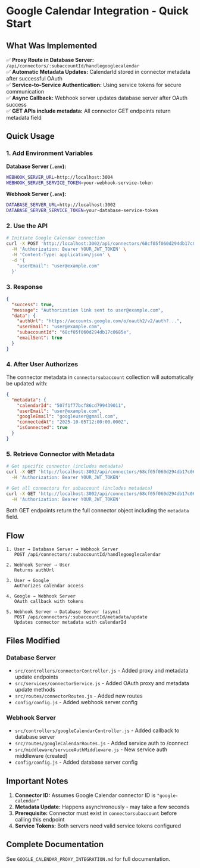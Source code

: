 # Google Calendar Integration - Quick Start

## What Was Implemented

✅ **Proxy Route in Database Server:** `/api/connectors/:subaccountId/handlegooglecalendar`  
✅ **Automatic Metadata Updates:** CalendarId stored in connector metadata after successful OAuth  
✅ **Service-to-Service Authentication:** Using service tokens for secure communication  
✅ **Async Callback:** Webhook server updates database server after OAuth success  
✅ **GET APIs include metadata:** All connector GET endpoints return metadata field  

## Quick Usage

### 1. Add Environment Variables

**Database Server (`.env`):**
```bash
WEBHOOK_SERVER_URL=http://localhost:3004
WEBHOOK_SERVER_SERVICE_TOKEN=your-webhook-service-token
```

**Webhook Server (`.env`):**
```bash
DATABASE_SERVER_URL=http://localhost:3002
DATABASE_SERVER_SERVICE_TOKEN=your-database-service-token
```

### 2. Use the API

```bash
# Initiate Google Calendar connection
curl -X POST 'http://localhost:3002/api/connectors/68cf05f060d294db17c0685e/handlegooglecalendar' \
  -H 'Authorization: Bearer YOUR_JWT_TOKEN' \
  -H 'Content-Type: application/json' \
  -d '{
    "userEmail": "user@example.com"
  }'
```

### 3. Response

```json
{
  "success": true,
  "message": "Authorization link sent to user@example.com",
  "data": {
    "authUrl": "https://accounts.google.com/o/oauth2/v2/auth?...",
    "userEmail": "user@example.com",
    "subaccountId": "68cf05f060d294db17c0685e",
    "emailSent": true
  }
}
```

### 4. After User Authorizes

The connector metadata in `connectorsubaccount` collection will automatically be updated with:

```json
{
  "metadata": {
    "calendarId": "507f1f77bcf86cd799439011",
    "userEmail": "user@example.com",
    "googleEmail": "googleuser@gmail.com",
    "connectedAt": "2025-10-05T12:00:00.000Z",
    "isConnected": true
  }
}
```

### 5. Retrieve Connector with Metadata

```bash
# Get specific connector (includes metadata)
curl -X GET 'http://localhost:3002/api/connectors/68cf05f060d294db17c0685e/google-calendar' \
  -H 'Authorization: Bearer YOUR_JWT_TOKEN'

# Get all connectors for subaccount (includes metadata)
curl -X GET 'http://localhost:3002/api/connectors/68cf05f060d294db17c0685e' \
  -H 'Authorization: Bearer YOUR_JWT_TOKEN'
```

Both GET endpoints return the full connector object including the `metadata` field.

## Flow

```
1. User → Database Server → Webhook Server
   POST /api/connectors/:subaccountId/handlegooglecalendar
   
2. Webhook Server → User
   Returns authUrl
   
3. User → Google
   Authorizes calendar access
   
4. Google → Webhook Server
   OAuth callback with tokens
   
5. Webhook Server → Database Server (async)
   POST /api/connectors/:subaccountId/metadata/update
   Updates connector metadata with calendarId
```

## Files Modified

### Database Server
- `src/controllers/connectorController.js` - Added proxy and metadata update endpoints
- `src/services/connectorService.js` - Added OAuth proxy and metadata update methods
- `src/routes/connectorRoutes.js` - Added new routes
- `config/config.js` - Added webhook server config

### Webhook Server
- `src/controllers/googleCalendarController.js` - Added callback to database server
- `src/routes/googleCalendarRoutes.js` - Added service auth to /connect
- `src/middleware/serviceAuthMiddleware.js` - New service auth middleware (created)
- `config/config.js` - Added database server config

## Important Notes

1. **Connector ID:** Assumes Google Calendar connector ID is `"google-calendar"`
2. **Metadata Update:** Happens asynchronously - may take a few seconds
3. **Prerequisite:** Connector must exist in `connectorsubaccount` before calling this endpoint
4. **Service Tokens:** Both servers need valid service tokens configured

## Complete Documentation

See `GOOGLE_CALENDAR_PROXY_INTEGRATION.md` for full documentation.
